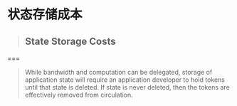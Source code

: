 # 状态存储成本

> ## State Storage Costs

===

> While bandwidth and computation can be delegated, storage of application state will require an application developer to hold tokens until that state is deleted. If state is never deleted, then the tokens are effectively removed from circulation.

